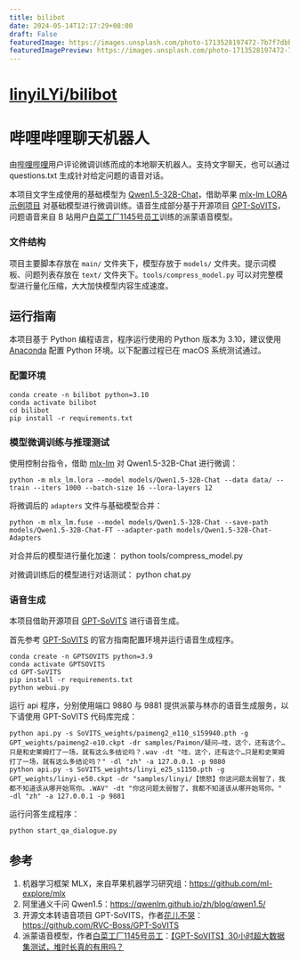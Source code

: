 ```yaml
---
title: bilibot
date: 2024-05-14T12:17:29+08:00
draft: False
featuredImage: https://images.unsplash.com/photo-1713528197472-7b7f7dbb5bb4?ixid=M3w0NjAwMjJ8MHwxfHJhbmRvbXx8fHx8fHx8fDE3MTU2NjAxMzB8&ixlib=rb-4.0.3
featuredImagePreview: https://images.unsplash.com/photo-1713528197472-7b7f7dbb5bb4?ixid=M3w0NjAwMjJ8MHwxfHJhbmRvbXx8fHx8fHx8fDE3MTU2NjAxMzB8&ixlib=rb-4.0.3
---
```


# [linyiLYi/bilibot](https://github.com/linyiLYi/bilibot)

# 哔哩哔哩聊天机器人

由[哔哩哔哩](https://bilibili.com)用户评论微调训练而成的本地聊天机器人。支持文字聊天，也可以通过 questions.txt 生成针对给定问题的语音对话。

本项目文字生成使用的基础模型为 [Qwen1.5-32B-Chat](https://huggingface.co/Qwen/Qwen1.5-32B-Chat)，借助苹果 [mlx-lm LORA 示例项目](https://github.com/ml-explore/mlx-examples/blob/main/llms/mlx_lm/LORA.md) 对基础模型进行微调训练。语音生成部分基于开源项目 [GPT-SoVITS](https://github.com/RVC-Boss/GPT-SoVITS)，问题语音来自 B 站用户[白菜工厂1145号员工](https://space.bilibili.com/518098961)训练的派蒙语音模型。

### 文件结构

项目主要脚本存放在 `main/` 文件夹下，模型存放于 `models/` 文件夹。提示词模板、问题列表存放在 `text/` 文件夹下。`tools/compress_model.py` 可以对完整模型进行量化压缩，大大加快模型内容生成速度。

## 运行指南

本项目基于 Python 编程语言，程序运行使用的 Python 版本为 3.10，建议使用 [Anaconda](https://www.anaconda.com) 配置 Python 环境。以下配置过程已在 macOS 系统测试通过。


### 配置环境

```
conda create -n bilibot python=3.10
conda activate bilibot
cd bilibot
pip install -r requirements.txt
```

### 模型微调训练与推理测试

使用控制台指令，借助 [mlx-lm](https://github.com/ml-explore/mlx-examples/blob/main/llms/mlx_lm/LORA.md) 对 Qwen1.5-32B-Chat 进行微调：

```
python -m mlx_lm.lora --model models/Qwen1.5-32B-Chat --data data/ --train --iters 1000 --batch-size 16 --lora-layers 12
```

将微调后的 `adapters` 文件与基础模型合并：

```
python -m mlx_lm.fuse --model models/Qwen1.5-32B-Chat --save-path models/Qwen1.5-32B-Chat-FT --adapter-path models/Qwen1.5-32B-Chat-Adapters
```

对合并后的模型进行量化加速：
python tools/compress_model.py

对微调训练后的模型进行对话测试：
python chat.py

### 语音生成
本项目借助开源项目 [GPT-SoVITS](https://github.com/RVC-Boss/GPT-SoVITS) 进行语音生成。

首先参考 [GPT-SoVITS](https://github.com/RVC-Boss/GPT-SoVITS) 的官方指南配置环境并运行语音生成程序。

```
conda create -n GPTSOVITS python=3.9
conda activate GPTSOVITS
cd GPT-SoVITS
pip install -r requirements.txt
python webui.py
```

运行 api 程序，分别使用端口 9880 与 9881 提供派蒙与林亦的语音生成服务，以下请使用 GPT-SoVITS 代码库完成：
```
python api.py -s SoVITS_weights/paimeng2_e110_s159940.pth -g GPT_weights/paimeng2-e10.ckpt -dr samples/Paimon/疑问—哇，这个，还有这个…只是和史莱姆打了一场，就有这么多结论吗？.wav -dt "哇，这个，还有这个…只是和史莱姆打了一场，就有这么多结论吗？" -dl "zh" -a 127.0.0.1 -p 9880
python api.py -s SoVITS_weights/linyi_e25_s1150.pth -g GPT_weights/linyi-e50.ckpt -dr "samples/linyi/【愤怒】你这问题太弱智了，我都不知道该从哪开始骂你。.WAV" -dt "你这问题太弱智了，我都不知道该从哪开始骂你。" -dl "zh" -a 127.0.0.1 -p 9881
```

运行问答生成程序：
```
python start_qa_dialogue.py
```

## 参考

1. 机器学习框架 MLX，来自苹果机器学习研究组：https://github.com/ml-explore/mlx
2. 阿里通义千问 Qwen1.5：https://qwenlm.github.io/zh/blog/qwen1.5/
3. 开源文本转语音项目 GPT-SoVITS，作者[花儿不哭](https://space.bilibili.com/5760446)：https://github.com/RVC-Boss/GPT-SoVITS
4. 派蒙语音模型，作者[白菜工厂1145号员工](https://space.bilibili.com/518098961)：[【GPT-SoVITS】30小时超大数据集测试，堆时长真的有用吗？](https://www.bilibili.com/video/BV1Yu4m1N79m)